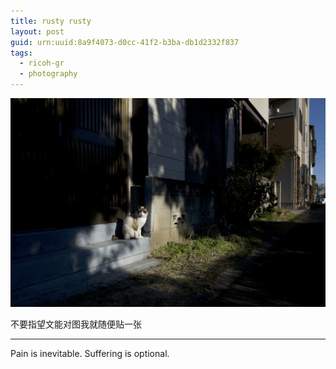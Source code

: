 ```yaml
---
title: rusty rusty
layout: post
guid: urn:uuid:8a9f4073-d0cc-41f2-b3ba-db1d2332f837
tags:
  - ricoh-gr
  - photography
---
```


![cat](/media/files/2015/03/16/cat.jpg)

不要指望文能对图我就随便贴一张

---

Pain is inevitable. Suffering is optional.
